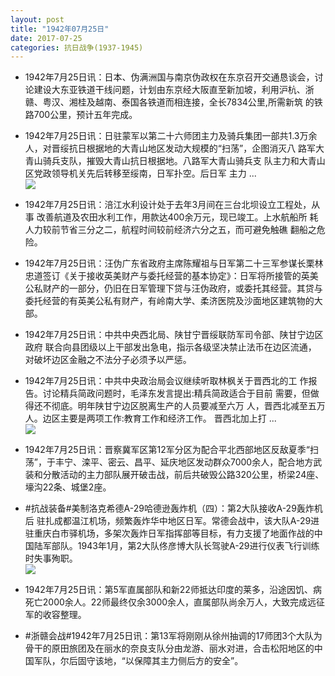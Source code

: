 ```yaml
---
layout: post
title: "1942年07月25日"
date: 2017-07-25
categories: 抗日战争(1937-1945)
---
```


<meta name="referrer" content="no-referrer" />

- 1942年7月25日讯：日本、伪满洲国与南京伪政权在东京召开交通恳谈会，讨论建设大东亚铁道干线问题，计划由东京经大阪直至新加坡，利用沪杭、浙 赣、粤汉、湘桂及越南、泰国各铁道而相连接，全长7834公里,所需新筑 的铁路700公里，预计五年完成。 

- 1942年7月25日讯：日驻蒙军以第二十六师团主力及骑兵集团一部共1.3万余 人，对晋绥抗日根据地的大青山地区发动大规模的“扫荡”，企图消灭八 路军大青山骑兵支队，摧毁大青山抗日根据地。八路军大青山骑兵支 队主力和大青山区党政领导机关先后转移至绥南，日军扑空。后日军 主力 ... <br/><img src="https://wx3.sinaimg.cn/large/aca367d8ly1fhwh8xq104j20c809z74c.jpg" />

- 1942年7月25日讯：涪江水利设计处于去年3月间在三台北坝设立工程处，从事 改善航道及农田水利工作，用款达400余万元，现已竣工。上水航船所 耗人力较前节省三分之二，航程时间较前经济六分之五，而可避免触礁 翻船之危险。 

- 1942年7月25日讯：汪伪广东省政府主席陈耀祖与日军第二十三军参谋长栗林忠道签订《关于接收英美财产与委托经营的基本协定》：日军将所接管的英美公私财产的一部分，仍旧在日军管理下贷与汪伪政府，或委托其经营。其贷与委托经营的有英美公私有财产，有岭南大学、柔济医院及沙面地区建筑物的大部。 

- 1942年7月25日讯：中共中央西北局、陕甘宁晋绥联防军司令部、陕甘宁边区政府 联合向县团级以上干部发出急电，指示各级坚决禁止法币在边区流通， 对破坏边区金融之不法分子必须予以严惩。 

- 1942年7月25日讯：中共中央政治局会议继续听取林枫关于晋西北的工 作报告。讨论精兵简政问题时，毛泽东发言提出:精兵简政适合于目前 需要，但做得还不彻底。明年陕甘宁边区脱离生产的人员要减至六万 人，晋西北减至五万人。边区主要是两项工作:教育工作和经济工作。 晋西北加上打 ... <br/><img src="https://wx1.sinaimg.cn/large/aca367d8ly1fhvzwm4c5uj20c80dvgls.jpg" />

- 1942年7月25日讯：晋察冀军区第12军分区为配合平北西部地区反敌夏季“扫荡”，于丰宁、滦平、密云、昌平、延庆地区发动群众7000余人，配合地方武装和分散活动的主力部队展开破击战，前后共破毁公路320公里，桥梁24座、壕沟22条、城堡2座。 

- #抗战装备#美制洛克希德A-29哈德逊轰炸机（四）：第2大队接收A-29轰炸机后 驻扎成都温江机场，频繁轰炸华中地区日军。常德会战中，该大队A-29进驻重庆白市驿机场，多架次轰炸日军指挥部等目标，有力支援了地面作战的中国陆军部队。1943年1月，第2大队佟彦博大队长驾驶A-29进行仪表飞行训练时失事殉职。 <br/><img src="https://wx4.sinaimg.cn/large/aca367d8ly1fhvwfnfg2jj20b40rn41w.jpg" />

- 1942年7月25日讯：第5军直属部队和新22师抵达印度的莱多，沿途因饥、病死亡2000余人。22师最终仅余3000余人，直属部队尚余万人，大致完成远征军的收容整理。 

- #浙赣会战#1942年7月25日讯：第13军将刚刚从徐州抽调的17师团3个大队为骨干的原田旅团及在丽水的奈良支队分由龙游、丽水对进，合击松阳地区的中国军队，尔后固守该地，“以保障其主力侧后方的安全”。 

